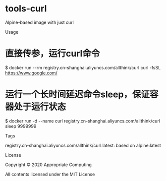 # tools-curl
Alpine-based image with just curl

Usage
# 直接传参，运行curl命令
$ docker run --rm registry.cn-shanghai.aliyuncs.com/allthink/curl curl -fsSL https://www.google.com/
# 运行一个长时间延迟命令sleep，保证容器处于运行状态
$ docker run -d --name curl registry.cn-shanghai.aliyuncs.com/allthink/curl sleep 9999999

Tags

registry.cn-shanghai.aliyuncs.com/allthink/curl:latest: based on alpine:latest

License

Copyright © 2020 Appropriate Computing

All contents licensed under the MIT License
